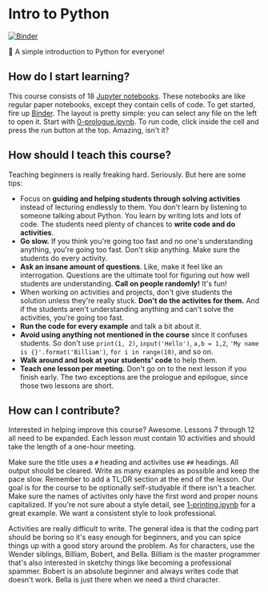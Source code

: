 # Intro to Python

[![Binder](https://mybinder.org/badge_logo.svg)](https://mybinder.org/v2/gh/LadueCS/Intro-to-Python/HEAD)

🐍 A simple introduction to Python for everyone!


## How do I start learning?

This course consists of 18 [Jupyter notebooks](https://jupyter.org). These notebooks are like regular paper notebooks, except they contain cells of code. To get started, fire up [Binder](https://mybinder.org/v2/gh/LadueCS/Intro-to-Python/HEAD). The layout is pretty simple: you can select any file on the left to open it. Start with [0-prologue.ipynb](0-prologue.ipynb). To run code, click inside the cell and press the run button at the top. Amazing, isn't it?


## How should I teach this course?

Teaching beginners is really freaking hard. Seriously. But here are some tips:
- Focus on **guiding and helping students through solving activities** instead of lecturing endlessly to them. You don't learn by listening to someone talking about Python. You learn by writing lots and lots of code. The students need plenty of chances to **write code and do activities**.
- **Go slow.** If you think you're going too fast and no one's understanding anything, you're going too fast. Don't skip anything. Make sure the students do every activity.
- **Ask an insane amount of questions**. Like, make it feel like an interrogation. Questions are the ultimate tool for figuring out how well students are understanding. **Call on people randomly!** It's fun!
- When working on activities and projects, don't give students the solution unless they're really stuck. **Don't do the activites for them.** And if the students aren't understanding anything and can't solve the activities, you're going too fast.
- **Run the code for every example** and talk a bit about it.
- **Avoid using anything not mentioned in the course** since it confuses students. So don't use `print(1, 2)`, `input('Hello')`, `a,b = 1,2`, `'My name is {}'.format('Billiam')`, `for i in range(10)`, and so on.
- **Walk around and look at your students' code** to help them.
- **Teach one lesson per meeting.** Don't go on to the next lesson if you finish early. The two exceptions are the prologue and epilogue, since those two lessons are short.


## How can I contribute?

Interested in helping improve this course? Awesome. Lessons 7 through 12 all need to be expanded. Each lesson must contain 10 activities and should take the length of a one-hour meeting.

Make sure the title uses a `#` heading and activites use `##` headings. All output should be cleared. Write as many examples as possible and keep the pace slow. Remember to add a TL;DR section at the end of the lesson. Our goal is for the course to be optionally self-studyable if there isn't a teacher. Make sure the names of activites only have the first word and proper nouns capitalized. If you're not sure about a style detail, see [1-printing.ipynb](1-printing.ipynb) for a great example. We want a consistent style to look professional.

Activities are really difficult to write. The general idea is that the coding part should be boring so it's easy enough for beginners, and you can spice things up with a good story around the problem. As for characters, use the Wender siblings, Billiam, Bobert, and Bella. Billiam is the master programmer that's also interested in sketchy things like becoming a professional spammer. Bobert is an absolute beginner and always writes code that doesn't work. Bella is just there when we need a third character.
